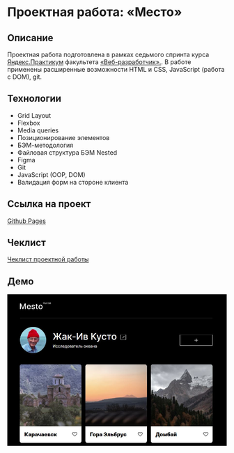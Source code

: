# Проектная работа: «Место»

## Описание

Проектная работа подготовлена в рамках седьмого спринта курса [Яндекс.Практикум](https://practicum.yandex.ru/) факультета [«Веб-разработчик».](https://practicum.yandex.ru/web/). В работе применены расширенные возможности HTML и CSS, JavaScript (работа с DOM), git.

## Технологии
* Grid Layout
* Flexbox
* Media queries
* Позиционирование элементов
* БЭМ-методология
* Файловая структура БЭМ Nested
* Figma
* Git
* JavaScript (OOP, DOM)
* Валидация форм на стороне клиента

## Ссылка на проект
[Github Pages](https://mashafromrasha.github.io/mesto/)

## Чеклист
[Чеклист проектной работы](https://code.s3.yandex.net/web-developer/checklists-pdf/new-program/checklist-7.pdf)

## Демо
![demo](./images/demo.jpg)
